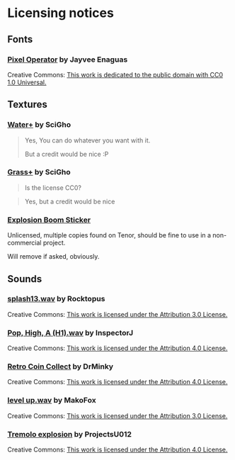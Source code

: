 # Licensing notices

## Fonts

### [Pixel Operator](https://www.dafont.com/pixel-operator.font) by Jayvee Enaguas

Creative Commons: [This work is dedicated to the public domain with CC0 1.0 Universal.](https://creativecommons.org/publicdomain/zero/1.0/)

## Textures

### [Water+](https://ninjikin.itch.io/water) by SciGho

> Yes, You can do whatever you want with it.
>
> But a credit would be nice :P

### [Grass+](https://ninjikin.itch.io/grass) by SciGho

> Is the license CC0?

> Yes, but a credit would be nice

### [Explosion Boom Sticker](https://tenor.com/view/explosion-boom-gif-13902355)

Unlicensed, multiple copies found on Tenor, should be fine to use in a non-commercial project.

Will remove if asked, obviously.

## Sounds

### [splash13.wav](https://freesound.org/people/Rocktopus/sounds/233418/) by Rocktopus

Creative Commons: [This work is licensed under the Attribution 3.0 License.](https://creativecommons.org/licenses/by/3.0/)

### [Pop, High, A (H1).wav](https://freesound.org/people/InspectorJ/sounds/411642/) by InspectorJ

Creative Commons: [This work is licensed under the Attribution 4.0 License.](https://creativecommons.org/licenses/by/4.0/)

### [Retro Coin Collect](https://freesound.org/people/DrMinky/sounds/166184/) by DrMinky

Creative Commons: [This work is licensed under the Attribution 4.0 License.](https://creativecommons.org/licenses/by/4.0/)

### [level up.wav](https://freesound.org/people/MakoFox/sounds/126422/) by MakoFox

Creative Commons: [This work is licensed under the Attribution 3.0 License.](https://creativecommons.org/licenses/by/3.0/)

### [Tremolo explosion](https://freesound.org/people/ProjectsU012/sounds/334265/) by ProjectsU012

Creative Commons: [This work is licensed under the Attribution 4.0 License.](https://creativecommons.org/licenses/by/4.0/)
